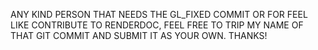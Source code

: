 ANY KIND PERSON THAT NEEDS THE GL_FIXED COMMIT OR FOR FEEL LIKE CONTRIBUTE TO RENDERDOC, FEEL FREE TO TRIP MY NAME OF THAT GIT COMMIT AND SUBMIT IT AS YOUR OWN. THANKS!
